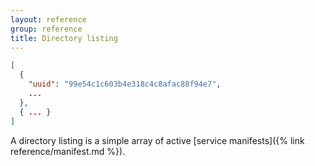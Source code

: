 ```yaml
---
layout: reference
group: reference
title: Directory listing
---
```

```json
[
  {
    "uuid": "99e54c1c603b4e318c4c8afac88f94e7",
    ...
  },
  { ... }
]
```

A directory listing is a simple array of active
[service manifests]({% link reference/manifest.md %}).

